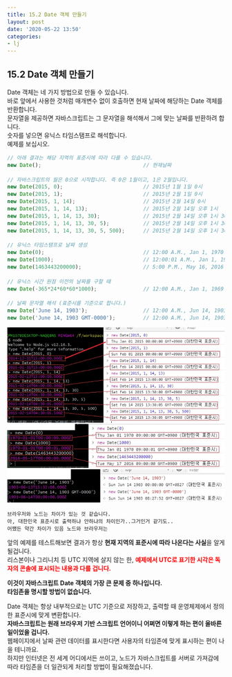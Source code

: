 ```yaml
---
title: 15.2 Date 객체 만들기
layout: post
date: '2020-05-22 13:50'
categories:
- lj
---
```


## 15.2 Date 객체 만들기

Date 객체는 네 가지 방법으로 만들 수 있습니다.  
바로 앞에서 사용한 것처럼 매개변수 없이 호출하면 현재 날짜에 해당하는 Date 객체를 반환합니다.  
문자열을 제공하면 자바스크립트는 그 문자열을 해석해서 그에 맞는 날짜를 반환하려 합니다.  
숫자를 넣으면 유닉스 타임스탬프로 해석합니다.  
예제를 보십시오.

```javascript
// 아래 결과는 해당 지역의 표준시에 따라 다를 수 있습니다.
new Date();                                 // 현재날짜

// 자바스크립트의 월은 0으로 시작합니다. 즉 0은 1월이고, 1은 2월입니다.
new Date(2015, 0);                          // 2015년 1월 1일 0시
new Date(2015, 1);                          // 2015년 2월 1일 0시
new Date(2015, 1, 14);                      // 2015년 2월 14일 0시
new Date(2015, 1, 14, 13);                  // 2015년 2월 14일 오후 1시
new Date(2015, 1, 14, 13, 30);              // 2015년 2월 14일 오후 1시 30분
new Date(2015, 1, 14, 13, 30, 5);           // 2015년 2월 14일 오후 1시 30분 5초
new Date(2015, 1, 14, 13, 30, 5, 500);      // 2015년 2월 14일 오후 1시 30분 5.5초

// 유닉스 타임스탬프로 날짜 생성
new Date(0);                                // 12:00 A.M., Jan 1, 1970 UTC
new Date(1000);                             // 12:00:01 A.M., Jan 1, 1970 UTC
new Date(1463443200000);                    // 5:00 P.M., May 16, 2016 UTC

// 유닉스 시간 원점 이전의 날짜를 구할 때
new Date(-365*24*60*60*1000);               // 12:00 A.M., Jan 1, 1969 UTC

// 날짜 문자열 해석 (표준시를 기준으로 합니다.)
new Date('June 14, 1903');                  // 12:00 A.M., Jun 14, 1903 지역 표준시
new Date('June 14, 1903 GMT-0000');         // 12:00 A.M., Jun 14, 1903 UTC
```

![](/static/img/learningjs/image130.jpg)
![](/static/img/learningjs/image131.jpg)
![](/static/img/learningjs/image132.jpg)

`브라우저와 노드는 차이가 있는 것 같습니다.`  
`아, 대한민국 표준시로 출력하냐 안하냐의 차이인가..그거인거 같기도..`  
`어쨌든 약간 차이가 있음 노드와 브라우저는`

앞의 예제를 테스트해보면 결과가 항상 **현재 지역의 표준시에 따라 나온다는 사실**을 알게 될겁니다.  
리스본이나 그리니치 등 UTC 지역에 살지 않는 한, **<span style="color:red">예제에서 UTC로 표기한 시각은 독자의 콘솔에 표시되는 내용과 다를 겁니다.</span>**  

**이것이 자바스크립트 Date 객체의 가장 큰 문제 중 하나입니다.**  
**타임존을 명시할 방법이 없습니다.**

Date 객체는 항상 내부적으로는 UTC 기준으로 저장하고, 출력할 때 운영체제에서 정의한 표준시에 맞게 변환합니다.  
**자바스크립트는 원래 브라우저 기반 스크립트 언어이니 어쩌면 이렇게 하는 편이 올바른 일이었을 겁니다.**  
웹페이지에서 날짜 관련 데이터를 표시한다면 사용자의 타임존에 맞게 표시하는 편이 나을 테니까요.  
하지만 인터넷은 전 세계 어디에서든 쓰이고, 노드가 자바스크립트를 서버로 가져감에 따라 타임존을 더 일관되게 처리할 방법이 필요해졌습니다.